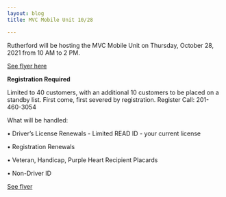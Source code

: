 ```yaml
---
layout: blog
title: MVC Mobile Unit 10/28

---
```


Rutherford will be hosting the MVC Mobile Unit on Thursday, October 28, 2021 from 10 AM to 2 PM. 

[See flyer here](https://storage.googleapis.com/static.rutherford-nj.com/police/NJ%20MVC%20Rutherford%20Event%2010_28_2021.pdf)

**Registration Required**  

Limited to 40 customers, with an additional 10 customers to be placed on a standby list. First come, first severed by 
registration. Register Call: 201-460-3054

What will be handled: 

• Driver’s License Renewals
       - Limited READ ID - your current license

• Registration Renewals

• Veteran, Handicap, Purple Heart Recipient Placards

• Non-Driver ID

[See flyer ](https://storage.googleapis.com/static.rutherford-nj.com/police/NJ%20MVC%20Rutherford%20Event%2010_28_2021.pdf)

